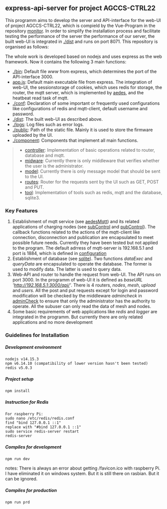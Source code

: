 ## express-api-server for project AGCCS-CTRL22
This programm aims to develop the server and API-interface for the web-UI of project AGCCS-CTRL22, which is compield by the Vue-Program in the repository [monitor](https://github.com/AGCCS/monitor). In order to simplify the installation process and facilitate testing the performance of the server the performance of our server, the built web-UI is integrated in [./dist](./dist) and runs on port 8071. This repository is organised as follows:

The whole work is developed based on nodejs and uses express as the web framework. Now it contains the following 3 main functions:
* [./bin](./bin): Default file *www* from express, which determines the port of the API-interface 3000.
* [app.js](app.js): Default main executable file from express. The integration of web-UI, the sessionstorage of cookies, which uses redis for storage, the router, the mqtt server, which is implemented by [aedes](https://github.com/moscajs/aedes), and the heatbeat read task of mqtt.
* [./conf](./conf): Declaration of some important or frequently used configurations like configurations of redis and mqtt-client, default username and password.
* [./dist](./dist): The built web-UI as described above.
* [./logs](./logs): Log files such as error logs.
* [./public](./public): Path of the static file. Mainly it is used to store the firmware uploaded by the UI.
* [./component](./component): Components that implement all main functions.
> * [controller]([./component/controller): Implementation of basic operations related to router, database and mqtt.
> * [midware](./component/midware): Currently there is only middleware that verifies whether the user is the administrator.
> * [model](./component/model): Currently there is only message model that should be sent to the UI.
> * [routes](./component/routes): Router for the requests sent by the UI such as GET, POST and PUT.
> * [tool](./component/tool): Implementation of tools such as redis, mqtt and the database, sqlite3. 

### Key Features

1. Establishment of mqtt service (see [aedesMqtt](./component/tool/aedesMqtt.js)) and its related applications of charging nodes (see [subControl](./component/controller/subControl.js) and [pubControl](./component/controller/pubControl.js)). The callback functions related to the actions of the mqtt-client like connection, disconnection and publication are encapsulated to meet possible future needs. Currently they have been tested but not applied to the program. The default adrress of mqtt-server is 192.168.5.1 and port is 1884, which is defined in [configuration](./conf/configuration.js)
2. Establishment of database (see [sqlite](./component/tool/sqlite.js)). Two functions *dataExec* and *queryData* are encapsulated to operate the database. The former is used to modify data. The latter is used to query data. 
3. Web-API and router to handle the request from web-UI. The API runs on port 3000. In the programm of web-UI it is defined as *baseURL 'http://192.168.5.1:3000/api/'*. There is 4 routers, *nodes*, *mesh*, *upload* and *users*. All the post and put requests except for login and password modification will be checked by the middleware *admincheck* in [adminCheck](./component/midware/adminCheck.js) to ensure that only the administrator has the authority to operate. All the subuser can only read the data of mesh and nodes.
4. Some basic requirements of web applications like *redis* and *logger* are integrated in the programm. But currently there are only related applications and no more development

### Guidelines for Installation

##### Development environment
```
nodejs v14.15.3
npm v6.14.10 (compatibility of lower version hasn't been tested)
redis v5.0.3
```

##### Project setup
```
npm install
```

##### Instruction for Redis
```
For raspberry Pi:
sudo nano /etc/redis/redis.conf
find "bind 127.0.0.1 ::1"
replace with "#bind 127.0.0.1 ::1"
sudo service redis-server restart
redis-server
```

##### Compiles for development
```
npm run dev
```
notes: There is always an error about getting /favicon.ico with raspberry Pi. I have eliminated it on windows system. But it is still there on rasbian. But it can be ignored.

##### Compiles for production
```
npm run prd
```
